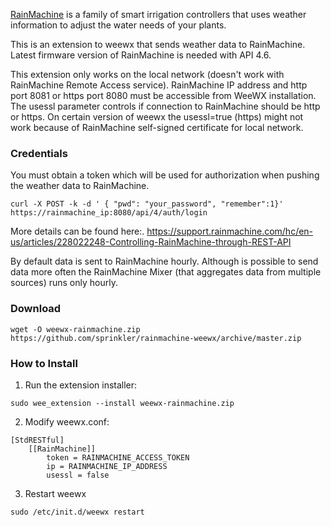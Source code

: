 [RainMachine](https://rainmachine.com) is a family of smart irrigation controllers that uses weather information 
to adjust the water needs of your plants.


This is an extension to weewx that sends weather data to RainMachine. 
Latest firmware version of RainMachine is needed with API 4.6.

This extension only works on the local network (doesn't work with RainMachine 
Remote Access service). RainMachine IP address and http port 8081 or https port 8080 must be 
accessible from WeeWX installation. The usessl parameter controls if connection to RainMachine should be
http or https. On certain version of weewx the usessl=true (https) might not work because of RainMachine self-signed certificate for local network.

### Credentials

You must obtain a token which will be used for authorization when pushing the weather data to RainMachine.

```
curl -X POST -k -d ' { "pwd": "your_password", "remember":1}' https://rainmachine_ip:8080/api/4/auth/login
```

More details can be found here:.
https://support.rainmachine.com/hc/en-us/articles/228022248-Controlling-RainMachine-through-REST-API

By default data is sent to RainMachine hourly. Although is possible to send data more often the
RainMachine Mixer (that aggregates data from multiple sources) runs only hourly.

### Download

```
wget -O weewx-rainmachine.zip https://github.com/sprinkler/rainmachine-weewx/archive/master.zip
```

### How to Install

1.  Run the extension installer:

```
sudo wee_extension --install weewx-rainmachine.zip
```

2.  Modify weewx.conf:

```
[StdRESTful]
    [[RainMachine]]
        token = RAINMACHINE_ACCESS_TOKEN
        ip = RAINMACHINE_IP_ADDRESS
        usessl = false

```

3.  Restart weewx

```
sudo /etc/init.d/weewx restart
```

